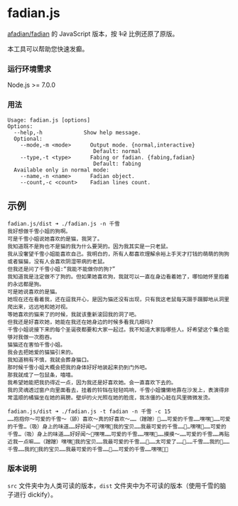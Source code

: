 # fadian.js

[afadian/fadian](https://github.com/afadian/fadian) 的 JavaScript 版本，按 ~~1:2~~ 比例还原了原版。

本工具可以帮助您快速发癫。

### 运行环境需求

Node.js >= 7.0.0

### 用法

```
Usage: fadian.js [options]
Options:
  --help,-h             Show help message.
  Optional:
    --mode,-m <mode>      Output mode. {normal,interactive}
                           Default: normal
    --type,-t <type>      Fabing or fadian. {fabing,fadian}
                           Default: fabing
  Available only in normal mode:
    --name,-n <name>      Fadian object.
    --count,-c <count>    Fadian lines count.
```

## 示例

```
fadian.js/dist ➜ ./fadian.js -n 千雪
我好想做千雪小姐的狗啊。
可是千雪小姐说她喜欢的是猫，我哭了。
我知道既不是狗也不是猫的我为什么要哭的。因为我其实是一只老鼠。
我从没奢望千雪小姐能喜欢自己。我明白的，所有人都喜欢理解余裕上手天才打钱的萌萌的狗狗或者猫猫，没有人会喜欢阴湿带病的老鼠。
但我还是问了千雪小姐:“我能不能做你的狗?”
我知道我是注定做不了狗的。但如果她喜欢狗，我就可以一直在身边看着她了，哪怕她怀里抱着的永远都是狗。
可是她说喜欢的是猫。
她现在还在看着我，还在逗我开心，是因为猫还没有出现，只有我这老鼠每天蹑手蹑脚地从洞里爬出来，远远地和她对视。
等她喜欢的猫来了的时候，我就该重新滚回我的洞了吧。
但我还是好喜欢她，她能在我还在她身边的时候多看我几眼吗?
千雪小姐说接下来的每个圣诞夜都要和大家一起过。我不知道大家指哪些人。好希望这个集合能够对我做一次胞吞。
猫猫还在害怕千雪小姐。
我会去把她爱的猫猫引来的。
我知道稍有不慎，我就会葬身猫口。
那时候千雪小姐大概会把我的身体好好地装起来扔到门外吧。
那我就成了一包鼠条，嘻嘻。
我希望她能把我扔得近一点，因为我还是好喜欢她。会一直喜欢下去的。
我的灵魂透过窗户向里面看去，挂着的铃铛在轻轻鸣响，千雪小姐慵懒地靠在沙发上，表演得非常温顺的橘猫坐在她的肩膀。壁炉的火光照在她的脸庞，我冻僵的心脏在风里微微发烫。
```

```
fadian.js/dist ➜ ./fadian.js -t fadian -n 千雪 -c 15
……抱抱你～可爱的千雪～（舔）喜欢～真的好喜欢～……（蹭蹭）🤤……可爱的千雪……嘿嘿🤤……可爱的千雪…（吸）身上的味道……好好闻～🤤嘿嘿🤤我的宝贝……我最可爱的千雪……🤤…嘿嘿🤤……可爱的千雪…（吸）身上的味道……好好闻～🤤嘿嘿……可爱的千雪……嘿嘿🤤……摸摸～……可爱的千雪……再贴近我一点嘛……（蹭蹭）嘿嘿🤤我的宝贝……我最可爱的千雪……🤤……太可爱了……🤤……千雪……我的🤤……千雪……我的🤤我的宝贝……我最可爱的千雪……🤤……可爱的千雪……嘿嘿🤤🤤
```

### 版本说明

`src` 文件夹中为人类可读的版本，`dist` 文件夹中为不可读的版本（使用千雪的脑子进行 dickify）。
